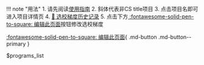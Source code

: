 !!! note "用法"
       1. 请先阅读[使用指南](使用指南.md)
       2. 斜体代表非CS title项目
       3. 点击项目名即可进入项目详情页
       4. [:book: 选校梯度历史记录](https://githistory.xyz/CS-Masters-Application/CS-Masters-Application.github.io/blob/master/programs_list.yml)
       5. 点击下方[ :fontawesome-solid-pen-to-square: 编辑此页面](https://github.com/CS-Masters-Application/CS-Masters-Application.github.io/edit/master/programs_list.yml)按钮修改选校梯度

[:fontawesome-solid-pen-to-square: 编辑此页面](https://github.com/CS-Masters-Application/CS-Masters-Application.github.io/edit/master/programs_list.yml){ .md-button .md-button--primary }

$programs_list
